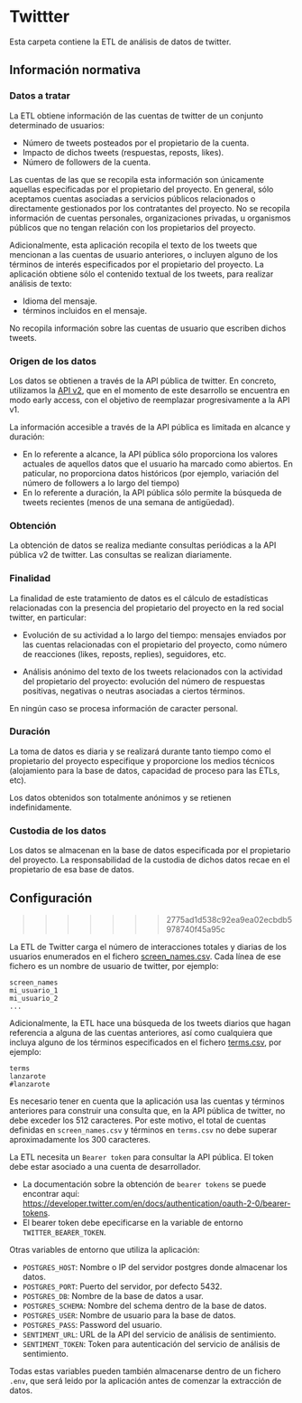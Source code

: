 # Twittter

Esta carpeta contiene la ETL de análisis de datos de twitter.

## Información normativa

### Datos a tratar

La ETL obtiene información de las cuentas de twitter de un conjunto determinado de usuarios:

- Número de tweets posteados por el propietario de la cuenta.
- Impacto de dichos tweets (respuestas, reposts, likes).
- Número de followers de la cuenta.

Las cuentas de las que se recopila esta información son únicamente aquellas especificadas por el propietario del proyecto. En general, sólo aceptamos cuentas asociadas a servicios públicos relacionados o directamente gestionados por los contratantes del proyecto. No se recopila información de cuentas personales, organizaciones privadas, u organismos públicos que no tengan relación con los propietarios del proyecto.

Adicionalmente, esta aplicación recopila el texto de los tweets que mencionan a las cuentas de usuario anteriores, o incluyen alguno de los términos de interés especificados por el propietario del proyecto. La aplicación obtiene sólo el contenido textual de los tweets, para realizar análisis de texto:

- Idioma del mensaje.
- términos incluidos en el mensaje.

No recopila información sobre las cuentas de usuario que escriben dichos tweets.

### Origen de los datos

Los datos se obtienen a través de la API pública de twitter. En concreto, utilizamos la [API v2](https://developer.twitter.com/en/docs/twitter-api/early-access), que en el momento de este desarrollo se encuentra en modo early access, con el objetivo de reemplazar progresivamente a la API v1.

La información accesible a través de la API pública es limitada en alcance y duración:

- En lo referente a alcance, la API pública sólo proporciona los valores actuales de aquellos datos que el usuario ha marcado como abiertos. En paticular, no proporciona datos históricos (por ejemplo, variación del número de followers a lo largo del tiempo)
- En lo referente a duración, la API pública sólo permite la búsqueda de tweets recientes (menos de una semana de antigüedad).

### Obtención

La obtención de datos se realiza mediante consultas periódicas a la API pública v2 de twitter. Las consultas se realizan diariamente.

### Finalidad

La finalidad de este tratamiento de datos es el cálculo de estadísticas relacionadas con la presencia del propietario del proyecto en la red social twitter, en particular:

- Evolución de su actividad a lo largo del tiempo: mensajes enviados por las cuentas relacionadas con el propietario del proyecto, como número de reacciones (likes, reposts, replies), seguidores, etc.

- Análisis anónimo del texto de los tweets relacionados con la actividad del propietario del proyecto: evolución del número de respuestas positivas, negativas o neutras asociadas a ciertos términos.

En ningún caso se procesa información de caracter personal.

### Duración

La toma de datos es diaria y se realizará durante tanto tiempo como el propietario del proyecto especifique y proporcione los medios técnicos (alojamiento para la base de datos, capacidad de proceso para las ETLs, etc).

Los datos obtenidos son totalmente anónimos y se retienen indefinidamente.

### Custodia de los datos

Los datos se almacenan en la base de datos especificada por el propietario del proyecto. La responsabilidad de la custodia de dichos datos recae en el propietario de esa base de datos.

## Configuración
>>>>>>> 2775ad1d538c92ea9ea02ecbdb5978740f45a95c

La ETL de Twitter carga el número de interacciones totales y diarias de los usuarios enumerados en el fichero [screen_names.csv](screen_names.csv). Cada línea de ese fichero es un nombre de usuario de twitter, por ejemplo:

```csv
screen_names
mi_usuario_1
mi_usuario_2
...
```

Adicionalmente, la ETL hace una búsqueda de los tweets diarios que hagan referencia a alguna de las cuentas anteriores, así como cualquiera que incluya alguno de los términos especificados en el fichero [terms.csv](terms.csv), por ejemplo:

```csv
terms
lanzarote
#lanzarote
```

Es necesario tener en cuenta que la aplicación usa las cuentas y términos anteriores para construir una consulta que, en la API pública de twitter, no debe exceder los 512 caracteres. Por este motivo, el total de cuentas definidas en `screen_names.csv` y términos en `terms.csv` no debe superar aproximadamente los 300 caracteres.

La ETL necesita un `Bearer token` para consultar la API pública. El token debe estar asociado a una cuenta de desarrollador.

- La documentación sobre la obtención de `bearer tokens` se puede encontrar aquí: https://developer.twitter.com/en/docs/authentication/oauth-2-0/bearer-tokens.
- El bearer token debe epecificarse en la variable de entorno `TWITTER_BEARER_TOKEN`.

Otras variables de entorno que utiliza la aplicación:

- `POSTGRES_HOST`: Nombre o IP del servidor postgres donde almacenar los datos.
- `POSTGRES_PORT`: Puerto del servidor, por defecto 5432.
- `POSTGRES_DB`: Nombre de la base de datos a usar.
- `POSTGRES_SCHEMA`: Nombre del schema dentro de la base de datos.
- `POSTGRES_USER`: Nombre de usuario para la base de datos.
- `POSTGRES_PASS`: Password del usuario.
- `SENTIMENT_URL`: URL de la API del servicio de análisis de sentimiento.
- `SENTIMENT_TOKEN`: Token para autenticación del servicio de análisis de sentimiento.

Todas estas variables pueden también almacenarse dentro de un fichero `.env`, que será leido por la aplicación antes de comenzar la extracción de datos.

